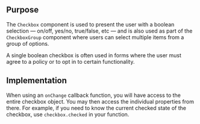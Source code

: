## Purpose

The `Checkbox` component is used to present the user with a boolean selection — on/off, yes/no, true/false, etc — and is also used as part of the `CheckboxGroup` component where users can select multiple items from a group of options.

A single boolean checkbox is often used in forms where the user must agree to a policy or to opt in to certain functionality.

## Implementation

When using an `onChange` callback function, you will have access to the entire checkbox object. You may then access the individual properties from there. For example, if you need to know the current checked state of the checkbox, use `checkbox.checked` in your function.
